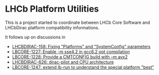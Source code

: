 # LHCb Platform Utilities

This is a project started to coordinate between LHCb Core Software and LHCbDirac
platform compatibility informations.

It follows up on discussions in
* [LHCBDIRAC-158: Fixing "Platforms" and "SystemConfig" parameters](https://its.cern.ch/jira/browse/LHCBDIRAC-158)
* [LBCORE-1227: Enable -m sse4.2 in gcc6.2 opt compilation](https://its.cern.ch/jira/browse/LBCORE-1227)
* [LBCORE-1228: Provide a CMTCONFIG build with –m avx2](https://its.cern.ch/jira/browse/LBCORE-1228)
* [LHCBDIRAC-626: dirac-pilot and CPU architecture](https://its.cern.ch/jira/browse/LHCBDIRAC-626)
* [LBCORE-1247: extend lb-run to understand the special platform "best"](https://its.cern.ch/jira/browse/LBCORE-1247)
